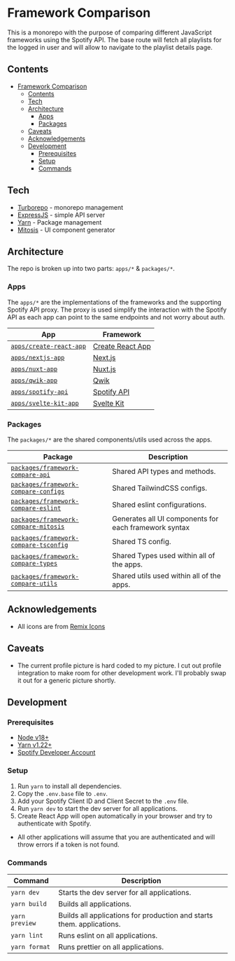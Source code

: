 # Framework Comparison

This is a monorepo with the purpose of comparing different JavaScript frameworks using the Spotify API. The base route will fetch all playlists for the logged in user and will allow to navigate to the playlist details page.

## Contents

- [Framework Comparison](#framework-comparison)
  - [Contents](#contents)
  - [Tech](#tech)
  - [Architecture](#architecture)
    - [Apps](#apps)
    - [Packages](#packages)
  - [Caveats](#caveats)
  - [Acknowledgements](#acknowledgements)
  - [Development](#development)
    - [Prerequisites](#prerequisites)
    - [Setup](#setup)
    - [Commands](#commands)

## Tech

- [Turborepo](https://turbo.build/repo) - monorepo management
- [ExpressJS](https://expressjs.com/) - simple API server
- [Yarn](https://yarnpkg.com/) - Package management
- [Mitosis](https://github.com/builderio/mitosis) - UI component generator

## Architecture

The repo is broken up into two parts: `apps/*` & `packages/*`.

### Apps

The `apps/*` are the implementations of the frameworks and the supporting Spotify API proxy. The proxy is used simplify the interaction with the Spotify API as each app can point to the same endpoints and not worry about auth.

| App                                                 | Framework                                         |
| --------------------------------------------------- | ------------------------------------------------- |
| [`apps/create-react-app`](./apps/create-react-app/) | [Create React App](https://create-react-app.dev/) |
| [`apps/nextjs-app`](./apps/nextjs-app/)             | [Next.js](https://nextjs.org/)                    |
| [`apps/nuxt-app`](./apps/nuxt-app/)                 | [Nuxt.js](https://nuxtjs.org/)                    |
| [`apps/qwik-app`](./apps/qwik-app/)                 | [Qwik](https://qwik.builder.io/)                  |
| [`apps/spotify-api`](./apps/spotify-api/)           | [Spotify API](https://developer.spotify.com/)     |
| [`apps/svelte-kit-app`](./apps/svelte-kit-app/)     | [Svelte Kit](https://kit.svelte.dev/)             |

### Packages

The `packages/*` are the shared components/utils used across the apps.

| Package                                                                         | Description                                           |
| ------------------------------------------------------------------------------- | ----------------------------------------------------- |
| [`packages/framework-compare-api`](./packages/framework-compare-api/)           | Shared API types and methods.                         |
| [`packages/framework-compare-configs`](./packages/framework-compare-configs/)   | Shared TailwindCSS configs.                           |
| [`packages/framework-compare-eslint`](./packages/framework-compare-eslint/)     | Shared eslint configurations.                         |
| [`packages/framework-compare-mitosis`](./packages/framework-compare-mitosis/)   | Generates all UI components for each framework syntax |
| [`packages/framework-compare-tsconfig`](./packages/framework-compare-tsconfig/) | Shared TS config.                                     |
| [`packages/framework-compare-types`](./packages/framework-compare-types/)       | Shared Types used within all of the apps.             |
| [`packages/framework-compare-utils`](./packages/framework-compare-utils/)       | Shared utils used within all of the apps.             |

## Acknowledgements

- All icons are from [Remix Icons](https://remixicon.com/)

## Caveats

- The current profile picture is hard coded to my picture. I cut out profile integration to make room for other development work. I'll probably swap it out for 
a generic picture shortly.

## Development

### Prerequisites

- [Node v18+](https://nodejs.org/en/)
- [Yarn v1.22+](https://yarnpkg.com/)
- [Spotify Developer Account](https://developer.spotify.com/dashboard/login)

### Setup

1. Run `yarn` to install all dependencies.
1. Copy the `.env.base` file to `.env`.
1. Add your Spotify Client ID and Client Secret to the `.env` file.
1. Run `yarn dev` to start the dev server for all applications.
1. Create React App will open automatically in your browser and try to authenticate with Spotify.
  - All other applications will assume that you are authenticated and will throw errors if a token is not found.

### Commands

| Command        | Description                                                           |
| -------------- | --------------------------------------------------------------------- |
| `yarn dev`     | Starts the dev server for all applications.                           |
| `yarn build`   | Builds all applications.                                              |
| `yarn preview` | Builds all applications for production and starts them. applications. |
| `yarn lint`    | Runs eslint on all applications.                                      |
| `yarn format`  | Runs prettier on all applications.                                    |

